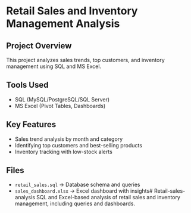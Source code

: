 # Retail Sales and Inventory Management Analysis

## Project Overview
This project analyzes sales trends, top customers, and inventory management using SQL and MS Excel.

## Tools Used
- SQL (MySQL/PostgreSQL/SQL Server)
- MS Excel (Pivot Tables, Dashboards)

## Key Features
- Sales trend analysis by month and category
- Identifying top customers and best-selling products
- Inventory tracking with low-stock alerts

## Files
- `retail_sales.sql` → Database schema and queries
- `sales_dashboard.xlsx` → Excel dashboard with insights# Retail-sales-analysis
SQL and Excel-based analysis of retail sales and inventory management, including queries and dashboards.
